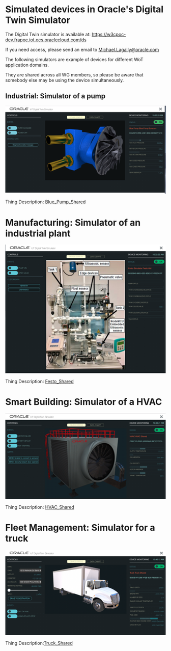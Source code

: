 # Simulated devices in Oracle's Digital Twin Simulator

The Digital Twin simulator is available at:
https://w3cpoc-dev.frapoc.iot.ocs.oraclecloud.com/ds

If you need access, please send an email to [Michael.Lagally@oracle.com](mailto://Michael.Lagally@oracle.com)

The following simulators are example of devices for different WoT  application domains.

They are shared across all WG members, so please be aware that somebody else may be using the device simultaneously.

## Industrial: Simulator of a pump

![](images/BluePump.png)

Thing Description: [Blue_Pump_Shared](Blue_Pump_Shared.jsonld)

# Manufacturing: Simulator of an industrial plant

![](images/Festo.png)

Thing Description: [Festo_Shared](Festo_Shared.jsonld)   

# Smart Building: Simulator of a HVAC

![](images/HVAC.png)

Thing Description: [HVAC_Shared](HVAC_Shared.jsonld)  

# Fleet Management: Simulator for a truck

![](images/Truck.png) 

Thing Description:[Truck_Shared](Truck_Shared.jsonld) 
